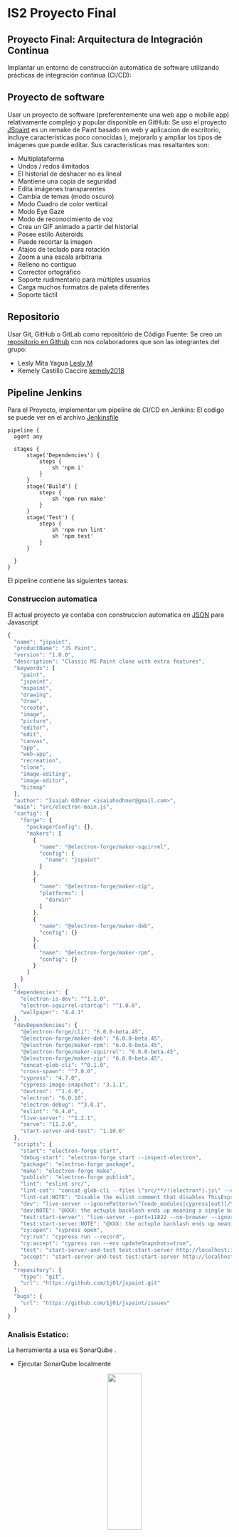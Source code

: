 # IS2 Proyecto Final
## Proyecto Final: Arquitectura de Integración Continua
Implantar un entorno de construcción automática de software utilizando prácticas de integración continua (CI/CD):

## Proyecto de software
Usar un proyecto de software (preferentemente una web app o mobile app) relativamente complejo y popular disponible en GitHub: Se uso el proyecto [JSpaint](https://github.com/1j01/jspaint) es un remake de Paint basado en web y aplicacion de escritorio, incluye características poco conocidas ), mejorarlo y ampliar los tipos de imágenes que puede editar. Sus caracteristicas mas resaltantes son:
- Multiplataforma
- Undos / redos ilimitados
- El historial de deshacer no es lineal
- Mantiene una copia de seguridad 
- Edita imágenes transparentes
- Cambia de temas (modo oscuro)
- Modo Cuadro de color vertical 
- Modo Eye Gaze
- Modo de reconocimiento de voz
- Crea un GIF animado a partir del historial
- Posee estilo Asteroids
- Puede recortar la imagen
- Atajos de teclado para rotación
- Zoom a una escala arbitraria
- Relleno no contiguo
- Corrector ortográfico
- Soporte rudimentario para múltiples usuarios
- Carga muchos formatos de paleta diferentes
- Soporte táctil
  

## Repositorio
Usar Git, GitHub o GitLab como repositório de Código Fuente: Se creo un [repositorio en Github](https://github.com/Leslym03/IS2Proyect) con nos colaboradores que son las integrantes del grupo:
- Lesly Mita Yagua [Lesly M](https://github.com/Leslym03)
- Kemely Castillo Caccire [kemely2018](https://github.com/kemely2018)


## Pipeline Jenkins
Para el Proyecto, implementar um pipeline de CI/CD en Jenkins: El codigo se puede ver en el archivo [Jenkinsfile](https://github.com/Leslym03/IS2Proyect/blob/main/JSPaint/Jenkinsfile) 
  ```
  pipeline {
    agent any

    stages {
        stage('Dependencies') {
            steps {
                sh 'npm i'
            }
        }
        stage('Build') {
            steps {
                sh 'npm run make'
            }
        }
        stage('Test') {
            steps {
                sh 'npm run lint'
                sh 'npm test'
            }  
        }

    }
  }
  
  ```
  El pipeline contiene las siguientes tareas:
  

### Construccion automatica
El actual proyecto ya contaba con construccion automatica en [JSON](https://github.com/Leslym03/IS2Proyect/blob/main/JSPaint/package.json) para Javascript
  
```javascript
{
  "name": "jspaint",
  "productName": "JS Paint",
  "version": "1.0.0",
  "description": "Classic MS Paint clone with extra features",
  "keywords": [
    "paint",
    "jspaint",
    "mspaint",
    "drawing",
    "draw",
    "create",
    "image",
    "picture",
    "editor",
    "edit",
    "canvas",
    "app",
    "web-app",
    "recreation",
    "clone",
    "image-editing",
    "image-editor",
    "bitmap"
  ],
  "author": "Isaiah Odhner <isaiahodhner@gmail.com>",
  "main": "src/electron-main.js",
  "config": {
    "forge": {
      "packagerConfig": {},
      "makers": [
        {
          "name": "@electron-forge/maker-squirrel",
          "config": {
            "name": "jspaint"
          }
        },
        {
          "name": "@electron-forge/maker-zip",
          "platforms": [
            "darwin"
          ]
        },
        {
          "name": "@electron-forge/maker-deb",
          "config": {}
        },
        {
          "name": "@electron-forge/maker-rpm",
          "config": {}
        }
      ]
    }
  },
  "dependencies": {
    "electron-is-dev": "^1.1.0",
    "electron-squirrel-startup": "^1.0.0",
    "wallpaper": "4.4.1"
  },
  "devDependencies": {
    "@electron-forge/cli": "6.0.0-beta.45",
    "@electron-forge/maker-deb": "6.0.0-beta.45",
    "@electron-forge/maker-rpm": "6.0.0-beta.45",
    "@electron-forge/maker-squirrel": "6.0.0-beta.45",
    "@electron-forge/maker-zip": "6.0.0-beta.45",
    "concat-glob-cli": "^0.1.0",
    "cross-spawn": "^7.0.0",
    "cypress": "4.7.0",
    "cypress-image-snapshot": "3.1.1",
    "devtron": "^1.4.0",
    "electron": "6.0.10",
    "electron-debug": "^3.0.1",
    "eslint": "6.4.0",
    "live-server": "^1.2.1",
    "serve": "11.2.0",
    "start-server-and-test": "1.10.6"
  },
  "scripts": {
    "start": "electron-forge start",
    "debug-start": "electron-forge start --inspect-electron",
    "package": "electron-forge package",
    "make": "electron-forge make",
    "publish": "electron-forge publish",
    "lint": "eslint src/",
    "lint-cat": "concat-glob-cli --files \"src/**/!(electron*).js\" --output concatenated-source.js && eslint --rule \"no-undef: error\" --rule \"no-unused-vars: error\" concatenated-source.js",
    "lint-cat:NOTE": "Disable the eslint comment that disables ThisExpression to use this.",
    "dev": "live-server --ignorePattern=\"(node_modules|cypress|out)[/\\\\\\\\]|package\\.json|cypress\\.json\"",
    "dev:NOTE": "@XXX: the octuple backlash ends up meaning a single backslash on Linux, two backslashes on Windows. In this case it's fine because it's in a regexp character class so the extra is redundant and doesn't cause an error.",
    "test:start-server": "live-server --port=11822 --no-browser --ignorePattern=\"(node_modules|cypress|out)[/\\\\\\\\]|package\\.json|cypress\\.json\"",
    "test:start-server:NOTE": "@XXX: the octuple backlash ends up meaning a single backslash on Linux, two backslashes on Windows. In this case it's fine because it's in a regexp character class so the extra is redundant and doesn't cause an error.",
    "cy:open": "cypress open",
    "cy:run": "cypress run --record",
    "cy:accept": "cypress run --env updateSnapshots=true",
    "test": "start-server-and-test test:start-server http://localhost:11822 cy:run",
    "accept": "start-server-and-test test:start-server http://localhost:11822 cy:accept"
  },
  "repository": {
    "type": "git",
    "url": "https://github.com/1j01/jspaint.git"
  },
  "bugs": {
    "url": "https://github.com/1j01/jspaint/issues"
  }
}
```
  
### Analisis Estatico: 
La herramienta a usa es SonarQube .
- Ejecutar SonarQube localmente
   </p>   
   <p align="center">
     <img width="40%" height="30%" src="https://github.com/Leslym03/IS2Proyect/blob/main/img/a.PNG">
   </p> 
- Ejecutar SonarScanner
- Cree un archivo de configuración en el directorio raíz del proyecto: 
 [sonar-project.properties](https://github.com/Leslym03/IS2Proyect/blob/main/JSPaint/sonar-project.properties)
 ```
 # must be unique in a given SonarQube instance
 sonar.projectKey=JSPaint
 # --- optional properties ---
 # defaults to project key
 #sonar.projectName=JSPaint
 # defaults to 'not provided'
 #sonar.projectVersion=1.0

 # Path is relative to the sonar-project.properties file. Defaults to .
 sonar.sources=.
 sonar.exclusions=*.gitignore, *.git

 # Encoding of the source code. Default is default system encoding

 #sonar.sourceEncoding=UTF-8
 ```
- Ejecute el siguiente comando desde el directorio base del proyecto para iniciar el análisis: ```sonar-scanner.bat```
 </p>   
 <p align="center">
    <img width="50%" height="30%" src="https://github.com/Leslym03/IS2Proyect/blob/main/img/b.PNG">
 </p> 
 </p>   
 <p align="center">
    <img width="50%" height="30%" src="https://github.com/Leslym03/IS2Proyect/blob/main/img/c.PNG">
 </p>          

- Visualizar resultados de SonarScanner en SonarQube: en este [PDF](https://drive.google.com/file/d/1Y6Zu-l-tHfvnWwEoWcqtWyengG05MMyT/view?usp=sharing)<br/>  
http://localhost:9000
</p>   
<p align="center">
 <img width="60%" height="50%" src="https://github.com/Leslym03/IS2Proyect/blob/main/img/d.PNG">
</p> 
  
  
### Pruebas Unitarias y Pruebas Funcionales
Para realizar las pruebas tanto unitarias como funcionales se utilizo la herramienta **Cypress** ya que es un framework incluye librerías de aserciones, de mocks y pruebas e2e automáticas sin utilizar Selenium. Detrás de Cypress se ejecuta un proceso Node que constantemente se comunica, sincroniza y ejecuta tareas, teniendo acceso tanto a la parte front como a la parte back de la aplicación y respondiendo a los eventos en tiempo real.

Primero se identifico los casos de prueba, los cuales se encuentra en un [Excel](https://docs.google.com/spreadsheets/d/1eWlFOBNvzTJae3vXMyRuuX7Wi5z7oQF6J-DPbBsw-vE/edit?usp=sharing) en el cual se dividen en las secciones:
- Tool test

```javascript
/// <reference types="Cypress" />

context('tool tests', () => {
	const roundedToolsCompareOptions = {
		failureThreshold: 13,
		failureThresholdType: 'pixel'
	};
	let before_first_real_test = true;
	it(`(fake test for setup)`, () => {
		cy.visit('/')
		cy.setResolution([800, 500]);
		cy.window().should('have.property', 'colors'); 
		before_first_real_test = false;
	});
	beforeEach(() => {
		if (before_first_real_test) return;
		cy.window().then({timeout: 60000}, async (win)=> {
			win.colors.foreground = "#000";
			win.colors.background = "#fff";
			win.brush_shape = win.default_brush_shape;
			win.brush_size = win.default_brush_size
			win.eraser_size = win.default_eraser_size;
			win.airbrush_size = win.default_airbrush_size;
			win.pencil_size = win.default_pencil_size;
			win.stroke_size = win.default_stroke_size;
			win.clear();
		});
	});

	const simulateGesture = (win, {start, end, shift, shiftToggleChance=0.01, secondary, secondaryToggleChance, target}) => {
		target = target || win.$(".main-canvas")[0];
		let startWithinRect = target.getBoundingClientRect();
		let canvasAreaRect = win.$(".canvas-area")[0].getBoundingClientRect();
	
		let startMinX = Math.max(startWithinRect.left, canvasAreaRect.left);
		let startMaxX = Math.min(startWithinRect.right, canvasAreaRect.right);
		let startMinY = Math.max(startWithinRect.top, canvasAreaRect.top);
		let startMaxY = Math.min(startWithinRect.bottom, canvasAreaRect.bottom);
		let startPointX = startMinX + start.x * (startMaxX - startMinX);
		let startPointY = startMinY + start.y * (startMaxY - startMinY);
		let endPointX = startMinX + end.x * (startMaxX - startMinX);
		let endPointY = startMinY + end.y * (startMaxY - startMinY);
	
		const $cursor = win.$(`<img src="images/cursors/default.png" class="user-cursor"/>`);
		$cursor.css({
			position: "absolute",
			left: 0,
			top: 0,
			opacity: 0,
			zIndex: 5, // @#: z-index
			pointerEvents: "none",
			transition: "opacity 0.5s",
		});
		$cursor.appendTo(".jspaint");
		let triggerMouseEvent = (type, point) => {
			
			const clientX = point.x;
			const clientY = point.y;

			const do_nothing = false;
			$cursor.css({
				display: "block",
				position: "absolute",
				left: clientX,
				top: clientY,
				opacity: do_nothing ? 0.5 : 1,
			});
			if (do_nothing) {
				return;
			}
	
			let event = new win.$.Event(type, {
				view: window,
				bubbles: true,
				cancelable: true,
				clientX,
				clientY,
				screenX: clientX,
				screenY: clientY,
				offsetX: point.x,
				offsetY: point.y,
				button: secondary ? 2 : 0,
				buttons: secondary ? 2 : 1,
				shiftKey: shift,
			});
			win.$(target).trigger(event);
		};
	
		let t = 0;
		const stepsInGesture = 3;
		let pointForTime = (t) => {
			return {
				x: startPointX + (endPointX - startPointX) * t,
				y: startPointY + (endPointY - startPointY) * Math.pow(t, 0.3),
			};
		};
		
		return new Promise((resolve)=> {
			triggerMouseEvent("pointerenter", pointForTime(t)); // so dynamic cursors follow the simulation cursor
			triggerMouseEvent("pointerdown", pointForTime(t));
			let move = () => {
				t += 1 / stepsInGesture;
				if (t > 1) {
					triggerMouseEvent("pointerup", pointForTime(t));
					
					$cursor.remove();
		
					resolve();
				} else {
					triggerMouseEvent("pointermove", pointForTime(t));
					/*gestureTimeoutID =*/ setTimeout(move, 10);
				}
			};
			triggerMouseEvent("pointerleave", pointForTime(t));
			move();
		});
	};

	it(`eraser tool`, () => {
		cy.get(`.tool[title='Eraser/Color Eraser']`).click();
		cy.window().then({timeout: 60000}, async (win)=> {
			for (let row=0; row<4; row++) {
				const secondary = !!(row % 2);
				const increaseSize = row >= 2;
				let $options = win.$(`.chooser > *`);
				for (let o=0; o<$options.length; o++) {
					$options[o].click();
					if (increaseSize) {
						for (let i = 0; i < 5; i++) {
							win.$('body').trigger(new win.$.Event("keydown", {key: "NumpadPlus", keyCode: 107, which: 107}));
						}
					}
					win.colors.background = "#f0f";
					const start = {x: 0.05 + o*0.05, y: 0.1 + 0.1*row};
					const end = {x: start.x + 0.04, y: start.y + 0.04};
					await simulateGesture(win, {shift: false, secondary: false, start, end});
					if (secondary) {
						win.colors.background = "#ff0";
						win.colors.foreground = "#f0f";
						const start = {x: 0.04 + o*0.05, y: 0.11 + 0.1*row};
						const end = {x: start.x + 0.03, y: start.y + 0.02};
						await simulateGesture(win, {shift: false, secondary: true, start, end});
					}
				}
			}
		});
		cy.get(".main-canvas").matchImageSnapshot();
	});

	["Brush", "Pencil", "Rectangle", "Rounded Rectangle", "Ellipse", "Line"].forEach((toolName)=> {
		it(`${toolName.toLowerCase()} tool`, () => {
			cy.get(`.tool[title='${toolName}']`).click();
			cy.get(".swatch:nth-child(22)").rightclick();
			cy.window().then({timeout: 60000}, async (win)=> {
				for (let row=0; row<4; row++) {
					const secondary = !!(row % 2);
					const increaseSize = row >= 2;
					let $options = win.$(`.chooser > *`);
					if ($options.length === 0) {
						$options = win.$("<dummy>");
					}
					for (let o=0; o<$options.length; o++) {
						$options[o].click();
						if (increaseSize && (o === 0 || toolName==="Brush" || toolName==="Line")) {
							for (let i = 0; i < 5; i++) {
								win.$('body').trigger(new win.$.Event("keydown", {key: "NumpadPlus", keyCode: 107, which: 107}));
							}
						}
						const start = {x: 0.05 + o*0.05, y: 0.1 + 0.1*row};
						const end = {x: start.x + 0.04, y: start.y + 0.04};
						await simulateGesture(win, {shift: false, secondary: !!secondary, start, end});
					}
				}
			});
			cy.get(".main-canvas").matchImageSnapshot(toolName.match(/Rounded Rectangle|Ellipse/) ? roundedToolsCompareOptions : undefined);
		});
	});
});
```

- Visual test

```javascript
/// <reference types="Cypress" />

context('visual tests', () => {

	const withTextCompareOptions = {
		failureThreshold: 0.05,
		failureThresholdType: 'percent' // not actually percent - fraction
	};
	const withMuchTextCompareOptions = {
		failureThreshold: 0.08,
		failureThresholdType: 'percent' // not actually percent - fraction
	};
	const toolboxCompareOptions = {
		failureThreshold: 40,
		failureThresholdType: 'pixel'
	};

	const selectTheme = (themeName) => {
		cy.contains(".menu-button", "Extras").click();
		cy.contains(".menu-item", "Theme").click();
		cy.contains(".menu-item", themeName).click();
		cy.get(".status-text").click(); // close menu (@TODO: menus should probably always be closed when you select a menu item)
		cy.wait(1000); // give a bit of time for theme to load
	};
```

  - Selection

```javascript

	it('main screenshot', () => {
		cy.visit('/');
		cy.setResolution([760, 490]);
		cy.window().should('have.property', 'get_tool_by_name'); // wait for app to be loaded
		cy.matchImageSnapshot(withTextCompareOptions);
	});

	it('brush selected', () => {
		cy.get('.tool[title="Brush"]').click();
		cy.get('.Tools-component').matchImageSnapshot(toolboxCompareOptions);
	});
	it('select selected', () => {
		cy.get('.tool[title="Select"]').click();
		cy.get('.Tools-component').matchImageSnapshot(toolboxCompareOptions);
	});
	it('magnifier selected', () => {
		cy.get('.tool[title="Magnifier"]').click();
		cy.get('.Tools-component').matchImageSnapshot(toolboxCompareOptions);
	});
	it('airbrush selected', () => {
		cy.get('.tool[title="Airbrush"]').click();
		cy.get('.Tools-component').matchImageSnapshot(toolboxCompareOptions);
	});
	it('eraser selected', () => {
		cy.get('.tool[title="Eraser/Color Eraser"]').click();
		cy.get('.Tools-component').matchImageSnapshot(toolboxCompareOptions);
	});
	it('line selected', () => {
		cy.get('.tool[title="Line"]').click();
		cy.get('.Tools-component').matchImageSnapshot(toolboxCompareOptions);
	});
	it('rectangle selected', () => {
		cy.get('.tool[title="Rectangle"]').click();
		cy.get('.Tools-component').matchImageSnapshot(toolboxCompareOptions);
	});
```

  - Window
  
  
```javascript
beforeEach(()=> {
		if (Cypress.$('.window:visible')[0]) {
			cy.get('.window:visible .window-close-button').click();
			cy.get('.window').should('not.be.visible');
		}
	});

	it('image attributes window', () => {
		cy.get('body').type('{ctrl}e');
		cy.get('.window:visible').matchImageSnapshot(withMuchTextCompareOptions);
	});

	it('flip and rotate window', () => {
		// @TODO: make menus more testable, with IDs
		cy.get('.menus > .menu-container:nth-child(4) > .menu-button > .menu-hotkey').click();
		cy.get('.menus > .menu-container:nth-child(4) > .menu-popup > table > tr:nth-child(1)').click();
		cy.get('.window:visible').matchImageSnapshot(withMuchTextCompareOptions);
	});

	it('stretch and skew window', () => {
		// @TODO: make menus more testable, with IDs
		cy.get('.menus > .menu-container:nth-child(4) > .menu-button > .menu-hotkey').click();
		cy.get('.menus > .menu-container:nth-child(4) > .menu-popup > table > tr:nth-child(2)').click();
		// @TODO: wait for images to load and include images?
		cy.get('.window:visible').matchImageSnapshot(Object.assign({}, withTextCompareOptions, { blackout: ["img"] }));
	});

	it('help window', () => {
		// @TODO: make menus more testable, with IDs
		cy.get('.menus > .menu-container:nth-child(6) > .menu-button > .menu-hotkey').click();
		cy.get('.menus > .menu-container:nth-child(6) > .menu-popup > table > tr:nth-child(1)').click();
		cy.get('.window:visible .folder', {timeout: 10000}); // wait for sidebar contents to load
		// @TODO: wait for iframe to load
		cy.get('.window:visible').matchImageSnapshot(Object.assign({}, withTextCompareOptions, { blackout: ["iframe"] }));
	});

	it('about window', () => {
		// @TODO: make menus more testable, with IDs
		cy.get('.menus > .menu-container:nth-child(6) > .menu-button > .menu-hotkey').click();
		cy.get('.menus > .menu-container:nth-child(6) > .menu-popup > table > tr:nth-child(3)').click();
		cy.get('.window:visible').matchImageSnapshot(Object.assign({}, withMuchTextCompareOptions, { blackout: ["img", "#maybe-outdated-line"] }));
	});
```

  - Mode and Theme
  
```javascript
it('eye gaze mode', () => {
		cy.get('.tool[title="Select"]').click();
		cy.contains(".menu-button", "Extras").click();
		cy.contains(".menu-item", "Eye Gaze Mode").click();
		cy.wait(100);
		// cy.contains(".menu-button", "View").click();
		// cy.get("body").trigger("pointermove", { clientX: 200, clientY: 150 });
		cy.get(".status-text").click();
		cy.wait(100);
		cy.matchImageSnapshot(withTextCompareOptions);
	});

	it('modern theme eye gaze mode', () => {
		selectTheme("Modern");
		// cy.contains(".menu-button", "View").click();
		// cy.get("body").trigger("pointermove", { clientX: 200, clientY: 150 });
		cy.wait(100);
		cy.matchImageSnapshot(withTextCompareOptions);
	});

	it('modern theme', () => {
		cy.contains(".menu-button", "Extras").click();
		cy.contains(".menu-item", "Eye Gaze Mode").click();
		cy.wait(100);
		// cy.contains(".menu-button", "View").click();
		// cy.get("body").trigger("pointermove", { clientX: 200, clientY: 150 });
		cy.get(".status-text").click();
		cy.wait(100);
		cy.matchImageSnapshot(withTextCompareOptions);
	});

	const test_edit_colors_dialog = (expand=true) => {
		cy.contains(".menu-button", "Colors").click();
		cy.contains(".menu-item", "Edit Colors").click();
		cy.wait(100);
		if (expand) {
			cy.contains("button", "Define Custom Colors >>").click();
		}
		cy.get('.window:visible').matchImageSnapshot(Object.assign({}, withTextCompareOptions));
	};
	it('modern theme edit colors dialog (expanded)', test_edit_colors_dialog);

	it('winter theme', () => {
		selectTheme("Winter");
		// cy.contains(".menu-button", "View").click();
		// cy.get("body").trigger("pointermove", { clientX: 200, clientY: 150 });
		cy.wait(100);
		cy.matchImageSnapshot(withTextCompareOptions);
	});

	it('winter theme edit colors dialog (expanded)', test_edit_colors_dialog);

	it('winter theme vertical color box', () => {
		cy.wait(500);
		cy.contains(".menu-button", "Extras").click();
		cy.contains(".menu-item", "Vertical Color Box").click();
		cy.wait(500);
		cy.get(".status-text").click();
		cy.wait(100);
		cy.matchImageSnapshot(withTextCompareOptions);
	});

	it('classic theme vertical color box', () => {
		selectTheme("Classic");
		cy.matchImageSnapshot(withTextCompareOptions);
	});

	it('classic theme edit colors dialog', ()=> {
		test_edit_colors_dialog(false);
	});

	it('modern theme vertical color box', () => {
		selectTheme("Modern");
		cy.matchImageSnapshot(withTextCompareOptions);
	});

});

```
  
  
### Despliegue Automatico:
  
